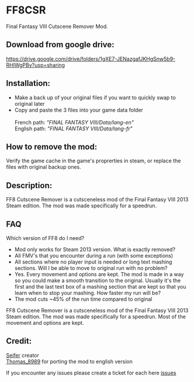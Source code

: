 # FF8CSR
Final Fantasy VIII Cutscene Remover Mod.

## Download from google drive:
https://drive.google.com/drive/folders/1gXE7-JENazgafJKHgSnw5b9-RHIWgPBy?usp=sharing

## Installation:
- Make a back up of your original files if you want to quickly swap to original later<br />
- Copy and paste the 3 files into your game data folder<br /><br />
French path: *"FINAL FANTASY VIII/Data/lang-en"* <br />
English path: *"FINAL FANTASY VIII/Data/lang-fr"* <br />

## How to remove the mod:
Verify the game cache in the game's proprerties in steam, or replace the files with original backup ones.

## Description:
FF8 Cutscene Remover is a cutsceneless mod of the Final Fantasy VIII 2013 Steam edition. The mod was made specifically for a speedrun.

## FAQ
Which version of FF8 do I need?
- Mod only works for Steam 2013 version.
What is exactly removed?
- All FMV's that you encounter during a run (with some exceptions)
- All sections where no player input is needed or long text mashing sections.
Will I be able to move to original run with no problem?
- Yes. Every movement and options are kept. The mod is made in a way so you could make a smooth transition to the original. Usually it's the first and the last text box of a mashing section that are kept so that you learn when to stop your mashing.
How faster my run will be?
- The mod cuts ~45% of the run time compared to original

FF8 Cutscene Remover is a cutsceneless mod of the Final Fantasy VIII 2013 Steam edition. The mod was made specifically for a speedrun. Most of the movement and options are kept.

## Credit:
[Seifer](https://www.twitch.tv/seifertv) creator<br />
[Thomas_8989](https://www.twitch.tv/thomas_8989) for porting the mod to english version

If you encounter any issues please create a ticket for each here [issues](https://github.com/Dzoiver/FF8CSR/issues)
